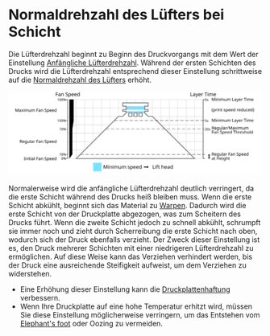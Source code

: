 Normaldrehzahl des Lüfters bei Schicht
====
Die Lüfterdrehzahl beginnt zu Beginn des Druckvorgangs mit dem Wert der Einstellung [Anfängliche Lüfterdrehzahl](cool_fan_speed_0.md). Während der ersten Schichten des Drucks wird die Lüfterdrehzahl entsprechend dieser Einstellung schrittweise auf die [Normaldrehzahl des Lüfters](cool_fan_speed_min.md) erhöht.

![Welche Lüfterdrehzahl wird wo verwendet](../images/cool_fan_speed.svg)

Normalerweise wird die anfängliche Lüfterdrehzahl deutlich verringert, da die erste Schicht während des Drucks heiß bleiben muss. Wenn die erste Schicht abkühlt, beginnt sich das Material zu [Warpen](../troubleshooting/warping.md). Dadurch wird die erste Schicht von der Druckplatte abgezogen, was zum Scheitern des Drucks führt. Wenn die zweite Schicht jedoch zu schnell abkühlt, schrumpft sie immer noch und zieht durch Scherreibung die erste Schicht nach oben, wodurch sich der Druck ebenfalls verzieht. Der Zweck dieser Einstellung ist es, den Druck mehrerer Schichten mit einer niedrigeren Lüfterdrehzahl zu ermöglichen. Auf diese Weise kann das Verziehen verhindert werden, bis der Druck eine ausreichende Steifigkeit aufweist, um dem Verziehen zu widerstehen.

* Eine Erhöhung dieser Einstellung kann die [Druckplattenhaftung](../troubleshooting/bed_adhesion_problems.md) verbessern.
* Wenn Ihre Druckplatte auf eine hohe Temperatur erhitzt wird, müssen Sie diese Einstellung möglicherweise verringern, um das Entstehen vom [Elephant's foot](../troubleshooting/elephants_foot.md) oder Oozing zu vermeiden.
